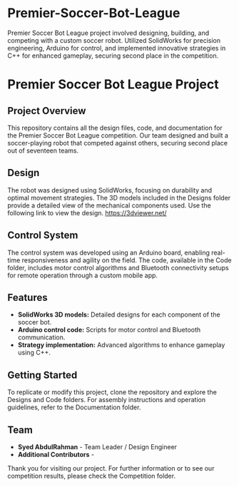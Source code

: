 # Premier-Soccer-Bot-League
Premier Soccer Bot League project involved designing, building, and competing with a custom soccer robot. Utilized SolidWorks for precision engineering, Arduino for control, and implemented innovative strategies in C++ for enhanced gameplay, securing second place in the competition.

# Premier Soccer Bot League Project

## Project Overview
This repository contains all the design files, code, and documentation for the Premier Soccer Bot League competition. Our team designed and built a soccer-playing robot that competed against others, securing second place out of seventeen teams.

## Design
The robot was designed using SolidWorks, focusing on durability and optimal movement strategies. The 3D models included in the Designs folder provide a detailed view of the mechanical components used. Use the following link to view the design. https://3dviewer.net/

## Control System
The control system was developed using an Arduino board, enabling real-time responsiveness and agility on the field. The code, available in the Code folder, includes motor control algorithms and Bluetooth connectivity setups for remote operation through a custom mobile app.

## Features
- **SolidWorks 3D models:** Detailed designs for each component of the soccer bot.
- **Arduino control code:** Scripts for motor control and Bluetooth communication.
- **Strategy implementation:** Advanced algorithms to enhance gameplay using C++.

## Getting Started
To replicate or modify this project, clone the repository and explore the Designs and Code folders. For assembly instructions and operation guidelines, refer to the Documentation folder.

## Team
- **Syed AbdulRahman** - Team Leader / Design Engineer
- **Additional Contributors** - 

Thank you for visiting our project. For further information or to see our competition results, please check the Competition folder.


